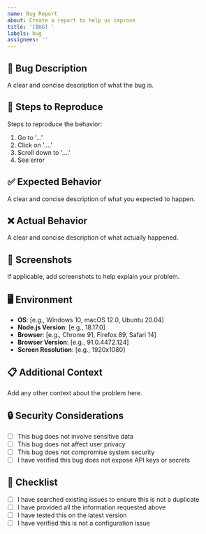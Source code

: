 ```yaml
---
name: Bug Report
about: Create a report to help us improve
title: '[BUG] '
labels: bug
assignees: ''
---
```


## 🐛 **Bug Description**
A clear and concise description of what the bug is.

## 🔄 **Steps to Reproduce**
Steps to reproduce the behavior:
1. Go to '...'
2. Click on '....'
3. Scroll down to '....'
4. See error

## ✅ **Expected Behavior**
A clear and concise description of what you expected to happen.

## ❌ **Actual Behavior**
A clear and concise description of what actually happened.

## 📸 **Screenshots**
If applicable, add screenshots to help explain your problem.

## 🖥️ **Environment**
- **OS**: [e.g., Windows 10, macOS 12.0, Ubuntu 20.04]
- **Node.js Version**: [e.g., 18.17.0]
- **Browser**: [e.g., Chrome 91, Firefox 89, Safari 14]
- **Browser Version**: [e.g., 91.0.4472.124]
- **Screen Resolution**: [e.g., 1920x1080]

## 📋 **Additional Context**
Add any other context about the problem here.

## 🔒 **Security Considerations**
- [ ] This bug does not involve sensitive data
- [ ] This bug does not affect user privacy
- [ ] This bug does not compromise system security
- [ ] I have verified this bug does not expose API keys or secrets

## 📝 **Checklist**
- [ ] I have searched existing issues to ensure this is not a duplicate
- [ ] I have provided all the information requested above
- [ ] I have tested this on the latest version
- [ ] I have verified this is not a configuration issue
